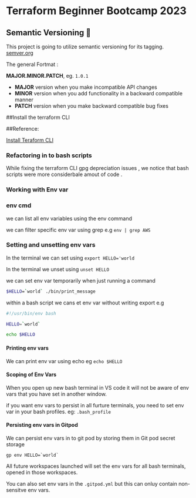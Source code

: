 # Terraform Beginner Bootcamp 2023

## Semantic Versioning :mage:
This project is going to utilize semantic versioning for its tagging.
[semver.org](https://semver.org/)

The general Fortmat : 

**MAJOR.MINOR.PATCH**, eg. `1.0.1`
- **MAJOR** version when you make incompatible API changes
- **MINOR** version when you add functionality in a backward compatible manner
- **PATCH** version when you make backward compatible bug fixes

##Install the terraform CLI

##Reference:

[Install Teraform CLI](https://developer.hashicorp.com/terraform/tutorials/aws-get-started/install-cli#install-cli)

### Refactoring in to bash scripts 

While fixing the terraform CLI gpg depreciation  issues , we notice  that bash scripts were more considerbale amout of code .

### Working with Env var

### env cmd
we can list all env variables using the env command 

we can filter specific env var using grep e.g `env | grep AWS`

### Setting and unsetting env vars

In the terminal we can set using `export HELLO='world`

In the terminal we unset using `unset HELLO`

we can set env var temporarily when just running a command 

```sh
$HELLO=`world` ./bin/print_message
```
within a bash script we cans et env var without writing export e.g

```sh
#!/usr/bin/env bash

HELLO=`world`

echo $HELLO
```

#### Printing env vars

We can print env var using echo eg `echo $HELLO`

#### Scoping of Env Vars

When you open up new bash terminal in VS code  it will not be aware of env vars that you have set in another window.

if you want env vars to persist in all furture terminals, you need to set env var in your bash profiles. eg: `.bash_profile`

#### Persisting env vars in Gitpod 

We can persist env vars in to git pod by storing them in Git pod secret storage 

```
gp env HELLO=`world`
```

All future workspaces launched will set the env vars for all bash terminals, opened in those workspaces.

You can also set env vars in the `.gitpod.yml` but this can onluy contain non-sensitve env vars.


